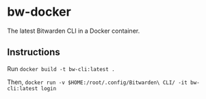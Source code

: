 # bw-docker
The latest Bitwarden CLI in a Docker container.

## Instructions
Run `docker build -t bw-cli:latest .`

Then, `docker run -v $HOME:/root/.config/Bitwarden\ CLI/ -it bw-cli:latest login`
